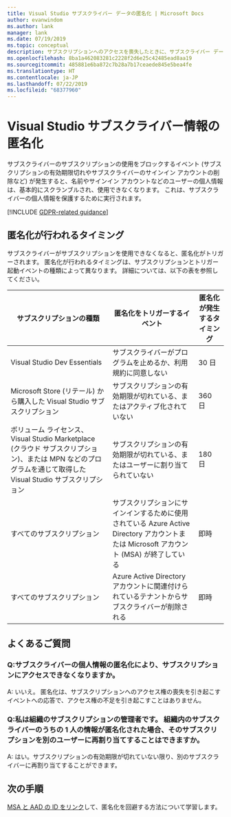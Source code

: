 ```yaml
---
title: Visual Studio サブスクライバー データの匿名化 | Microsoft Docs
author: evanwindom
ms.author: lank
manager: lank
ms.date: 07/19/2019
ms.topic: conceptual
description: サブスクリプションへのアクセスを喪失したときに、サブスクライバー データがどのように匿名化されるかについて説明します。
ms.openlocfilehash: 8ba1a462083281c2228f2d6e25c42485ead8aa19
ms.sourcegitcommit: 485881e6ba872c7b28a7b17ceaede845e5bea4fe
ms.translationtype: HT
ms.contentlocale: ja-JP
ms.lasthandoff: 07/22/2019
ms.locfileid: "68377960"
---
```

# <a name="anonymization-of-visual-studio-subscriber-information"></a>Visual Studio サブスクライバー情報の匿名化
サブスクライバーのサブスクリプションの使用をブロックするイベント (サブスクリプションの有効期限切れやサブスクライバーのサインイン アカウントの削除など) が発生すると、名前やサインイン アカウントなどのユーザーの個人情報は、基本的にスクランブルされ、使用できなくなります。  これは、サブスクライバーの個人情報を保護するために実行されます。

[!INCLUDE [GDPR-related guidance](includes/gdpr-intro-sentence.md)]

## <a name="when-does-anonymization-occur"></a>匿名化が行われるタイミング
サブスクライバーがサブスクリプションを使用できなくなると、匿名化がトリガーされます。  匿名化が行われるタイミングは、サブスクリプションとトリガー起動イベントの種類によって異なります。 詳細については、以下の表を参照してください。

| サブスクリプションの種類                                                                                                                       | 匿名化をトリガーするイベント                                                                                                     | 匿名化が発生するタイミング |
|-----------------------------------------------------------------------------------------------------------------------------------------|------------------------------------------------------------------------------------------------------------|---------------------------|
| Visual Studio Dev Essentials                                                                                                            | サブスクライバーがプログラムを止めるか、利用規約に同意しない                                    | 30 日               |
| Microsoft Store (リテール) から購入した Visual Studio サブスクリプション                                                                      | サブスクリプションの有効期限が切れている、またはアクティブ化されていない                                                                   | 360 日                  |
| ボリューム ライセンス、Visual Studio Marketplace (クラウド サブスクリプション)、または MPN などのプログラムを通じて取得した Visual Studio サブスクリプション | サブスクリプションの有効期限が切れている、またはユーザーに割り当てられていない                                                          | 180 日                  |
| すべてのサブスクリプション                                                                                                                       | サブスクリプションにサインインするために使用されている Azure Active Directory アカウントまたは Microsoft アカウント (MSA) が終了している | 即時               |
| すべてのサブスクリプション                                                                                                                       | Azure Active Directory アカウントに関連付けられているテナントからサブスクライバーが削除される                                | 即時               |

## <a name="faq"></a>よくあるご質問
### <a name="q--does-the-anonymization-of-the-subscribers-personal-information-cause-them-to-lose-access-to-the-subscription"></a>Q:サブスクライバーの個人情報の匿名化により、サブスクリプションにアクセスできなくなりますか。
A: いいえ。  匿名化は、サブスクリプションへのアクセス権の喪失を引き起こすイベントへの応答で、アクセス権の不足を引き起こすことはありません。

### <a name="q--im-an-administrator-for-my-organizations-subscriptions--if-one-of-my-subscribers-information-is-anonymized-can-that-subscription-be-reassigned-to-another-user"></a>Q:私は組織のサブスクリプションの管理者です。  組織内のサブスクライバーのうちの 1 人の情報が匿名化された場合、そのサブスクリプションを別のユーザーに再割り当てすることはできますか。
A: はい。サブスクリプションの有効期限が切れていない限り、別のサブスクライバーに再割り当てすることができます。

## <a name="next-steps"></a>次の手順
[MSA と AAD の ID をリンク](/azure/active-directory/b2b/add-users-administrator)して、匿名化を回避する方法について学習します。
